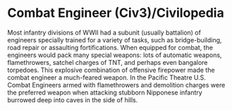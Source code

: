 # Combat Engineer (Civ3)/Civilopedia

Most infantry divisions of WWII had a subunit (usually battalion) of engineers specially trained for a
variety of tasks, such as bridge-building, road repair or assaulting fortifications. When equipped for combat,
the engineers would pack many special weapons: lots of automatic weapons, flamethrowers, satchel charges of TNT,
and perhaps even bangalore torpedoes. This explosive combination of offensive firepower made the combat engineer a
much-feared weapon. In the Pacific Theatre U.S. Combat Engineers armed with flamethrowers and demolition charges
were the preferred weapon when attacking stubborn Nipponese infantry burrowed
deep into caves in the side of hills.
